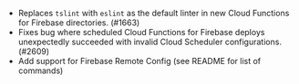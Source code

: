 - Replaces `tslint` with `eslint` as the default linter in new Cloud Functions for Firebase directories. (#1663)
- Fixes bug where scheduled Cloud Functions for Firebase deploys unexpectedly succeeded with invalid Cloud Scheduler configurations. (#2609)
- Add support for Firebase Remote Config (see README for list of commands)
